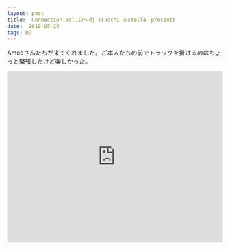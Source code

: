 ```yaml
---
layout: post
title:  Connection Vol.17～dj Tsucchi ＆stella　presents
date:  2019-05-24
tags: DJ
---
```

Ameeさんたちが来てくれました。ご本人たちの前でトラックを掛けるのはちょっと緊張したけど楽しかった。

<iframe width="100%" height="400" src="https://www.mixcloud.com/widget/iframe/?feed=%2Fsaita-kazuki%2Fconnection-vol17stella-asakusa%2F" frameborder="0" ></iframe>